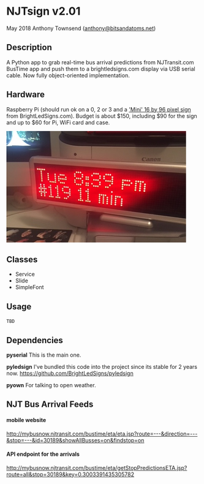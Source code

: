 # NJTsign v2.01
May 2018 
Anthony Townsend (anthony@bitsandatoms.net)


## Description

A Python app to grab real-time bus arrival predictions from NJTransit.com BusTime app and push them to a brightledsigns.com display via USB serial cable. Now fully object-oriented implementation.

## Hardware

Raspberry Pi (should run ok on a 0, 2 or 3 and a ['Mini' 16 by 96 pixel sign](https://brightledsigns.com/programmable/indoor/bs-4x16-mini) from BrightLedSigns.com). Budget is about $150, including $90 for the sign and up to $60 for Pi, WiFi card and case.

![the hardware](njtsign-hardware-v0.1.jpg)

## Classes

- Service
- Slide
- SimpleFont

## Usage

```
TBD
```

## Dependencies

**pyserial**
This is the main one. 

**pyledsign**
I've bundled this code into the project since its stable for 2 years now. https://github.com/BrightLedSigns/pyledsign

**pyown**
For talking to open weather.

## NJT Bus Arrival Feeds

#### mobile website
http://mybusnow.njtransit.com/bustime/eta/eta.jsp?route=---&direction=---&stop=---&id=30189&showAllBusses=on&findstop=on

#### API endpoint for the arrivals
http://mybusnow.njtransit.com/bustime/eta/getStopPredictionsETA.jsp?route=all&stop=30189&key=0.3003391435305782

